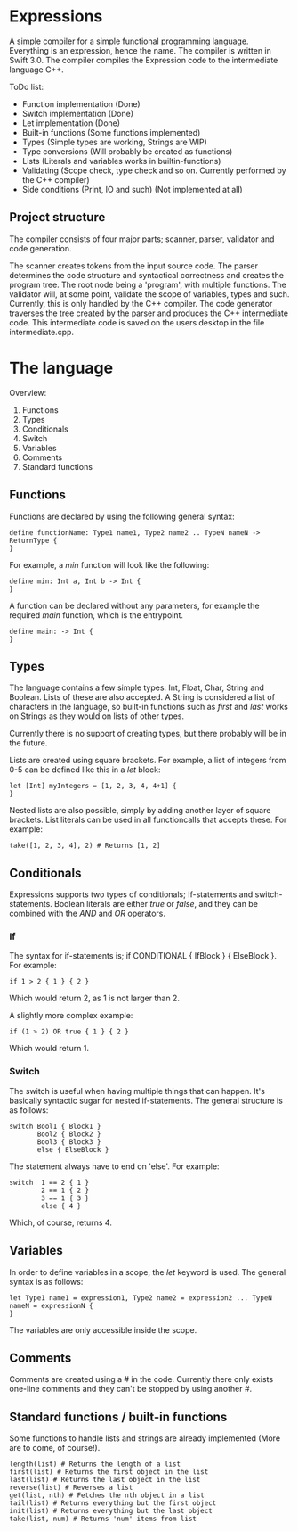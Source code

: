 # Expressions

A simple compiler for a simple functional programming language. Everything is an expression, hence the name.
The compiler is written in Swift 3.0. The compiler compiles the Expression code to the intermediate language C++.

ToDo list:
- Function implementation (Done)
- Switch implementation (Done)
- Let implementation (Done)
- Built-in functions (Some functions implemented)
- Types (Simple types are working, Strings are WIP)
- Type conversions (Will probably be created as functions)
- Lists (Literals and variables works in builtin-functions)
- Validating (Scope check, type check and so on. Currently performed by the C++ compiler)
- Side conditions (Print, IO and such) (Not implemented at all)

## Project structure
The compiler consists of four major parts; scanner, parser, validator and code generation.

The scanner creates tokens from the input source code. The parser determines the code structure and syntactical correctness and creates the program tree. The root node being a 'program', with multiple functions.
The validator will, at some point, validate the scope of variables, types and such. Currently, this is only handled by the C++ compiler.
The code generator traverses the tree created by the parser and produces the C++ intermediate code. This intermediate code is saved on the users desktop in the file intermediate.cpp.

# The language

Overview:
1. Functions
2. Types
3. Conditionals
4. Switch
5. Variables
6. Comments
7. Standard functions

## Functions
Functions are declared by using the following general syntax:
```
define functionName: Type1 name1, Type2 name2 .. TypeN nameN -> ReturnType {
}
```

For example, a *min* function will look like the following:
```
define min: Int a, Int b -> Int {
}
```

A function can be declared without any parameters, for example the required *main* function, which is the entrypoint.
```
define main: -> Int {
}
```

## Types
The language contains a few simple types: Int, Float, Char, String and Boolean. Lists of these are also accepted. A String is considered a list of characters in the language, so built-in functions such as *first* and *last* works on Strings as they would on lists of other types.

Currently there is no support of creating types, but there probably will be in the future.

Lists are created using square brackets. For example, a list of integers from 0-5 can be defined like this in a *let* block:
```
let [Int] myIntegers = [1, 2, 3, 4, 4+1] {
}
```
Nested lists are also possible, simply by adding another layer of square brackets. List literals can be used in all functioncalls that accepts these. For example:
```
take([1, 2, 3, 4], 2) # Returns [1, 2]
```


## Conditionals
Expressions supports two types of conditionals; If-statements and switch-statements.
Boolean literals are either *true* or *false*, and they can be combined with the *AND* and *OR* operators.

### If
The syntax for if-statements is; if CONDITIONAL { IfBlock } { ElseBlock }.
For example:
```
if 1 > 2 { 1 } { 2 }
```
Which would return 2, as 1 is not larger than 2. 

A slightly more complex example:
```
if (1 > 2) OR true { 1 } { 2 }
```
Which would return 1.

### Switch
The switch is useful when having multiple things that can happen. It's basically syntactic sugar for nested if-statements.
The general structure is as follows: 
```
switch Bool1 { Block1 }
       Bool2 { Block2 }
       Bool3 { Block3 }
       else { ElseBlock }
```
The statement always have to end on 'else'.
For example:
```
switch  1 == 2 { 1 }
        2 == 1 { 2 }
        3 == 1 { 3 }
        else { 4 }
```
Which, of course, returns 4.

## Variables
In order to define variables in a scope, the *let* keyword is used. The general syntax is as follows:
```
let Type1 name1 = expression1, Type2 name2 = expression2 ... TypeN nameN = expressionN {
}
```
The variables are only accessible inside the scope.

## Comments
Comments are created using a \# in the code. Currently there only exists one-line comments and they can't be stopped by using another \#.

## Standard functions / built-in functions
Some functions to handle lists and strings are already implemented (More are to come, of course!).
```
length(list) # Returns the length of a list
first(list) # Returns the first object in the list
last(list) # Returns the last object in the list
reverse(list) # Reverses a list
get(list, nth) # Fetches the nth object in a list
tail(list) # Returns everything but the first object
init(list) # Returns everything but the last object
take(list, num) # Returns 'num' items from list
```
